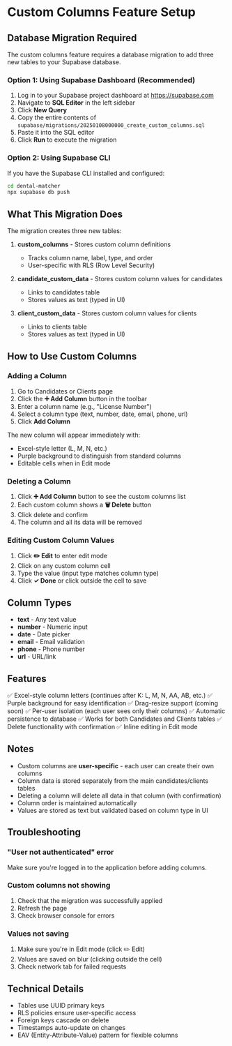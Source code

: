 # Custom Columns Feature Setup

## Database Migration Required

The custom columns feature requires a database migration to add three new tables to your Supabase database.

### Option 1: Using Supabase Dashboard (Recommended)

1. Log in to your Supabase project dashboard at https://supabase.com
2. Navigate to **SQL Editor** in the left sidebar
3. Click **New Query**
4. Copy the entire contents of `supabase/migrations/20250108000000_create_custom_columns.sql`
5. Paste it into the SQL editor
6. Click **Run** to execute the migration

### Option 2: Using Supabase CLI

If you have the Supabase CLI installed and configured:

```bash
cd dental-matcher
npx supabase db push
```

## What This Migration Does

The migration creates three new tables:

1. **custom_columns** - Stores custom column definitions
   - Tracks column name, label, type, and order
   - User-specific with RLS (Row Level Security)

2. **candidate_custom_data** - Stores custom column values for candidates
   - Links to candidates table
   - Stores values as text (typed in UI)

3. **client_custom_data** - Stores custom column values for clients
   - Links to clients table
   - Stores values as text (typed in UI)

## How to Use Custom Columns

### Adding a Column

1. Go to Candidates or Clients page
2. Click the **➕ Add Column** button in the toolbar
3. Enter a column name (e.g., "License Number")
4. Select a column type (text, number, date, email, phone, url)
5. Click **Add Column**

The new column will appear immediately with:
- Excel-style letter (L, M, N, etc.)
- Purple background to distinguish from standard columns
- Editable cells when in Edit mode

### Deleting a Column

1. Click **➕ Add Column** button to see the custom columns list
2. Each custom column shows a **🗑️ Delete** button
3. Click delete and confirm
4. The column and all its data will be removed

### Editing Custom Column Values

1. Click **✏️ Edit** to enter edit mode
2. Click on any custom column cell
3. Type the value (input type matches column type)
4. Click **✓ Done** or click outside the cell to save

## Column Types

- **text** - Any text value
- **number** - Numeric input
- **date** - Date picker
- **email** - Email validation
- **phone** - Phone number
- **url** - URL/link

## Features

✅ Excel-style column letters (continues after K: L, M, N, AA, AB, etc.)
✅ Purple background for easy identification
✅ Drag-resize support (coming soon)
✅ Per-user isolation (each user sees only their columns)
✅ Automatic persistence to database
✅ Works for both Candidates and Clients tables
✅ Delete functionality with confirmation
✅ Inline editing in Edit mode

## Notes

- Custom columns are **user-specific** - each user can create their own columns
- Column data is stored separately from the main candidates/clients tables
- Deleting a column will delete all data in that column (with confirmation)
- Column order is maintained automatically
- Values are stored as text but validated based on column type in UI

## Troubleshooting

### "User not authenticated" error
Make sure you're logged in to the application before adding columns.

### Custom columns not showing
1. Check that the migration was successfully applied
2. Refresh the page
3. Check browser console for errors

### Values not saving
1. Make sure you're in Edit mode (click ✏️ Edit)
2. Values are saved on blur (clicking outside the cell)
3. Check network tab for failed requests

## Technical Details

- Tables use UUID primary keys
- RLS policies ensure user-specific access
- Foreign keys cascade on delete
- Timestamps auto-update on changes
- EAV (Entity-Attribute-Value) pattern for flexible columns
